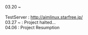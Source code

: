 #
03.20 ~ <br><br>
TestServer : http://aimlinux.starfree.jp/<br>
03.27 ~ : Project halted...<br>
04.06 : Project Resumption
